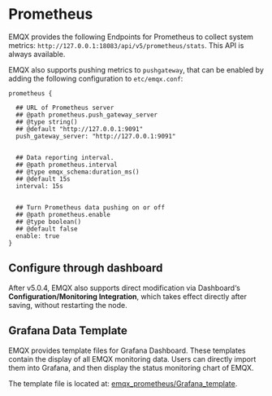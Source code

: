 # Prometheus

EMQX provides the following Endpoints for Prometheus to collect system metrics: `http://127.0.0.1:18083/api/v5/prometheus/stats`. This API is always available.

EMQX also supports pushing metrics to `pushgateway`, that can be enabled by adding the following configuration to `etc/emqx.conf`:

```
prometheus {

  ## URL of Prometheus server
  ## @path prometheus.push_gateway_server
  ## @type string()
  ## @default "http://127.0.0.1:9091"
  push_gateway_server: "http://127.0.0.1:9091"


  ## Data reporting interval.
  ## @path prometheus.interval
  ## @type emqx_schema:duration_ms()
  ## @default 15s
  interval: 15s


  ## Turn Prometheus data pushing on or off
  ## @path prometheus.enable
  ## @type boolean()
  ## @default false
  enable: true
}
```
## Configure through dashboard

After v5.0.4, EMQX also supports direct modification via Dashboard‘s **Configuration/Monitoring Integration**, which takes effect directly after saving, without restarting the node.


## Grafana Data Template

EMQX provides template files for Grafana Dashboard. These templates contain the display of all EMQX monitoring data. Users can directly import them into Grafana, and then display the status monitoring chart of EMQX.

The template file is located at: [emqx_prometheus/Grafana_template](https://github.com/emqx/emqx-prometheus/tree/master/grafana_template).
